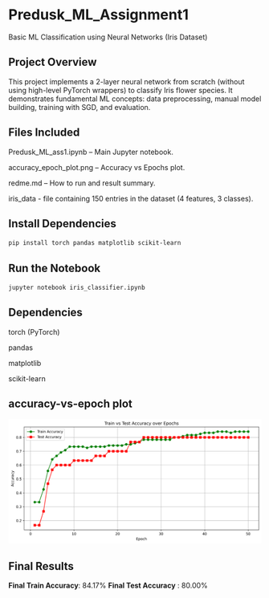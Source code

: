 # Predusk_ML_Assignment1
Basic ML Classification using Neural Networks (Iris Dataset)

## Project Overview
This project implements a 2-layer neural network from scratch (without using high-level PyTorch wrappers) to classify Iris flower species. It demonstrates fundamental ML concepts: data preprocessing, manual model building, training with SGD, and evaluation.

## Files Included

Predusk_ML_ass1.ipynb – Main Jupyter notebook.

accuracy_epoch_plot.png – Accuracy vs Epochs plot.

redme.md – How to run and result summary.

iris_data - file containing 150 entries in the dataset (4 features, 3 classes).

## Install Dependencies

```bash
pip install torch pandas matplotlib scikit-learn
```
## Run the Notebook
```bash
jupyter notebook iris_classifier.ipynb
```
## Dependencies
torch (PyTorch)

pandas

matplotlib

scikit-learn

## accuracy-vs-epoch plot
![Alt Text](accuracy_epoc_plot.png)

## Final Results

**Final Train Accuracy**: 84.17%
**Final Test Accuracy** : 80.00%













